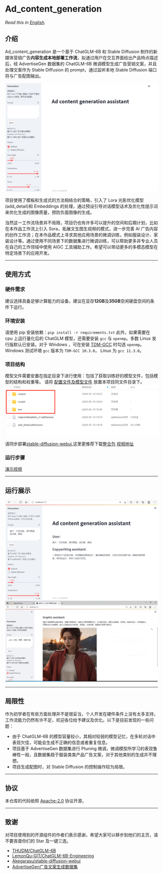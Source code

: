 # Ad_content_generation

*Read this in [English](README_en.md).*
## 介绍

Ad_content_generation 是一个基于 ChatGLM-6B 和 Stable Diffusion 制作的新媒体营销广告**内容生成本地部署工作流**，拟通过用户在交互界面给出产品特点描述后，经 AdvertiseGen 数据集的 ChatGLM-6B 微调模型生成广告营销文案，并且处理文案作为 Stable Diffusion 的 prompt，通过监听本地 Stable Diffusion 端口将与广告配图输出。

![](resources/3501.png)

项目使用了模板和生成式的方法相结合的策略，引入了 Lora 光影优化模型(add_detail)和 Embeddings 的处理，通过预设引导对话模型话术及优化性提示词来优化生成的图像质量，预防负面图像的生成。

当然这一工作流场景并不局限，项目仍也有许多可以提升的空间和后期计划，比如在本作品工作流上引入 Sora，拓展文生图生视频的模式，进一步完善 AI 广告内容的创作工作流；在本作品模式上寻求其他应用场景的微调训练，例如服装设计、家装设计等。通过使用不同场景下的数据集进行微调训练，可以帮助更多非专业人员在自己的工作领域中使用 AIGC 工具辅助工作。希望可以带动更多的多模态模型在特定场景下的应用开发。

-----

## 使用方式

### 硬件需求
建议选择具备足够计算能力的设备，建议在显存**12GB**及**35GB**空闲硬盘空间的条件下运行。

### 环境安装
请使用 pip 安装依赖：`pip install -r requirements.txt`
此外，如果需要在 cpu 上运行量化后的 ChatGLM 模型，还需要安装 `gcc` 与 `openmp`。多数 Linux 发行版默认已安装。对于 Windows ，可在安装 [TDM-GCC](https://jmeubank.github.io/tdm-gcc/) 时勾选 `openmp`。 Windows 测试环境 `gcc` 版本为 `TDM-GCC 10.3.0`， Linux 为 `gcc 11.3.0`。

### 项目结构
模型文件需要安置在指定目录下进行使用：包括了获取训练好的模型文件，包括模型的结构和权重等。
请将 [配置文件及模型文件](https://pan.baidu.com/s/10Cxa9RTvQq9wMlrTXvZr8Q?pwd=7ngl) 放置本项目同文件目录下。
![](resources/0545.png)

请同步部署[stable-diffusion-webui](https://github.com/Akegarasu/stable-diffusion-webui),这里更推荐下载[整合包](https://pan.quark.cn/s/2c832199b09b) [视频地址](https://www.bilibili.com/video/BV1iM4y1y7oA/?spm_id_from=333.788.0.0&vd_source=38a6ca096c69b42b176bdfa0ab4e928c)

### 运行步骤
[演示视频](https://pan.baidu.com/s/1_uIHpWqM_W0etLIxntp2Ng?pwd=f7db)

-----
## 运行展示
![](resources/4613.png)
![](resources/4652.png)

-----
## 局限性
作为初学者在有些方面处理并不是很妥当，个人开发在硬件条件上没有太多支持，工作流能力仍然有许不足，欢迎各位给予建议及优化。以下是目前发现的一些问题：

- 由于 ChatGLM-6B 的模型容量较小，其相对较弱的模型记忆，在多轮对话中表现欠佳，可能会生成不正确的信息或者重复信息。
- 项目基于 AdvertiseGen 数据集进行 Ptuning 微调，微调模型所学习的表现鲁棒性一般，且数据集趋于服装类类产品广告文案，对于其他类别的生成并不理想。
- 项目生成配图时，对 Stable Diffusion 的控制操作较为局限。

-----
## 协议
本仓库的代码依照 [Apache-2.0](LICENSE) 协议开源，

-----
## 致谢
对项目使用到的开源组件的作者们表示感谢，希望大家可以移步到他们的主页，请不要吝啬你们的 Star 及一键三连。
- [THUDM/ChatGLM-6B](https://github.com/THUDM/ChatGLM-6B)
- [LemonQu-GIT/ChatGLM-6B-Engineering](https://github.com/LemonQu-GIT/ChatGLM-6B-Engineering)
- [Akegarasu/stable-diffusion-webui](https://github.com/Akegarasu/stable-diffusion-webui)
- [AdvertiseGen广告文案生成数据集](https://www.luge.ai/#/luge/dataDetail?id=9)

